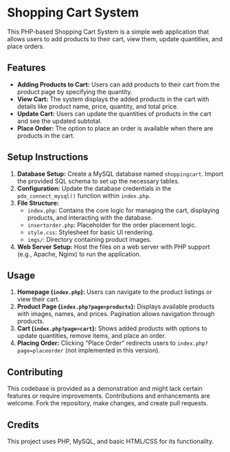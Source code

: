 # Shopping Cart System

This PHP-based Shopping Cart System is a simple web application that allows users to add products to their cart, view them, update quantities, and place orders.

## Features

- **Adding Products to Cart:** Users can add products to their cart from the product page by specifying the quantity.
- **View Cart:** The system displays the added products in the cart with details like product name, price, quantity, and total price.
- **Update Cart:** Users can update the quantities of products in the cart and see the updated subtotal.
- **Place Order:** The option to place an order is available when there are products in the cart.

## Setup Instructions

1. **Database Setup:** Create a MySQL database named `shoppingcart`. Import the provided SQL schema to set up the necessary tables.
2. **Configuration:** Update the database credentials in the `pdo_connect_mysql()` function within `index.php`.
3. **File Structure:**
   - `index.php`: Contains the core logic for managing the cart, displaying products, and interacting with the database.
   - `insertorder.php`: Placeholder for the order placement logic.
   - `style.css`: Stylesheet for basic UI rendering.
   - `imgs/`: Directory containing product images.
4. **Web Server Setup:** Host the files on a web server with PHP support (e.g., Apache, Nginx) to run the application.

## Usage

1. **Homepage (`index.php`):** Users can navigate to the product listings or view their cart.
2. **Product Page (`index.php?page=products`):** Displays available products with images, names, and prices. Pagination allows navigation through products.
3. **Cart (`index.php?page=cart`):** Shows added products with options to update quantities, remove items, and place an order.
4. **Placing Order:** Clicking "Place Order" redirects users to `index.php?page=placeorder` (not implemented in this version).

## Contributing

This codebase is provided as a demonstration and might lack certain features or require improvements. Contributions and enhancements are welcome. Fork the repository, make changes, and create pull requests.

## Credits

This project uses PHP, MySQL, and basic HTML/CSS for its functionality.